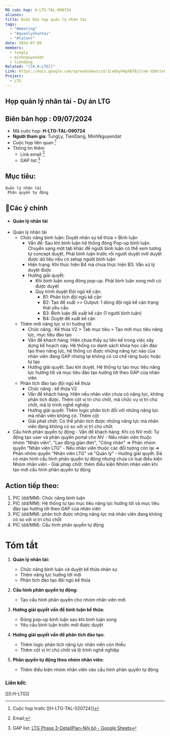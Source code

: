 ```yaml
---
Mã cuộc họp: H-LTG-TAL-090724
aliases: 
title: Biên bản họp quản lý nhân tài
tags:
  - "#meeting"
  - "#quanlynhantai"
  - "#talent"
date: 2024-07-09
members:
  - tungly
  - minhnguyendat
  - tiendang
Related: "[[0.H-LTG]]"
Link: https://docs.google.com/spreadsheets/d/1LeOoyFHpXN78jCnxm-tb6ttvRx0__3pyZpR4x0o2Pgo/edit?gid=737863023#gid=737863023
Project:
  - LTG
---
```

## Họp quản lý nhân tài - Dự án LTG
## Biên bản họp : 09/07/2024
- Mã cuộc họp: **H-LTG-TAL-090724**
- **Người tham gia**: TungLy, TienDang, MinhNguyendat
- Cuộc họp liên quan [^1]
- Thông tin thêm
	- Link email [^2]
	- GAP list [^3]
## Mục tiêu:
	Quản lý nhân tài
	 Phân quyền tự động

## 📝Các ý chính
- #### Quản lý nhân tài
- Quản lý nhân tài 
	- Chức năng bình luận: Duyệt nhân sự kế thừa > Bình luận
		- Vấn đề: Sau khi bình luận hệ thống đóng Pop-up bình luận. Chuyển sang một tab khác để người bình luận có thể xem tương tự concept duyệt, Phải bình luận trước rồi người duyệt mới duyệt được dữ liệu nếu có setup người bình luận
		- Hiện trạng: Khi thực hiện B4 mà chưa thực hiện B3. Vẫn xử lý duyệt được
		- Hướng giải quyết: 
			- Khi bình luận xong đóng pop-up. Phải bình luân xong mới có được duyệt  
			- Quy trình duyệt Đội ngũ kế cận:  
				- B1: Phân tích đội ngũ kế cận  
				- B2: Tạo đề xuất >> Output: 1 dòng đội ngũ kế cận trạng thái yêu cầu  
				- B3: Bình luận đề xuất kế cận (1 người bình luận)  
				- B4: Duyệt đề xuất kế cận  			  
	- Thêm mới năng lực vị trí hướng tới
		- Chức năng : Kế thừa V2 > Tab mục tiêu > Tạo mới mục tiêu năng lực, mục tiêu đào tạo
		- Vấn đề khách hàng: Hiện chưa thấy sự liên kế trong việc xây dựng kế hoạch này. Hệ thống co danh sách khóa học cần đào tạo theo năng lực, hệ thống có được những năng lực nào của nhân viên đang GAP nhưng lại không có cơ chế ràng buộc hoặc tự tạo
		- Hướng giải quyết: Sau khi duyệt. Hệ thống tự tạo mục tiêu năng lực hướng tới và mục tiêu đào tạo hướng tới theo GAP của nhân viên
	- Phân tích đào tạo đội ngũ kế thừa
		- Chức năng : kế thừa V2
		- Vấn đề khách hàng: Hiện nếu nhân viên chưa có năng lực, không phân tích được. Thêm cột vị trí chủ chốt, mã chức vụ vị trí chủ chốt, mã lộ trình nghề nghiệp
		- Hướng giải quyết: Thêm logic phân tích đối với những năng lực mà nhân viên không có. Thêm cột
		- Giải phát chốt: Có thể phân tích được những năng lực mà nhân viên đang không có so với vị trí chủ chốt
- Cấu hình phân quyền tự động
		- Vấn đề khách hàng: Khi có NV mới: Tự động tạo user và phân quyền portal cho NV - Nếu nhân viên thuộc nhóm "Nhân viên", "Lao động giản đơn", "Công nhân" => Phân nhóm quyền "Nhân viên LTG" - Nếu nhân viên thuộc các đối tượng còn lại => Phân nhóm quyền "Nhân viên LTG" và "Quản lý"
		- Hướng giải quyết: Đã có màn hình cấu hình phân quyền tự động nhưng chưa có loại điều kiện Nhóm nhân viên
		- Giải pháp chốt: thêm điều kiện Nhóm nhân viên khi tạo mới cấu hình phân quyền tự động 
	

## Action tiếp theo:
 1. PIC (dd/MM):  Chức năng bình luận
 2. PIC (dd/MM):  Hệ thống tự tạo mục tiêu năng lực hướng tới và mục tiêu đào tạo hướng tới theo GAP của nhân viên
 3. PIC (dd/MM):  phân tích được những năng lực mà nhân viên đang không có so với vị trí chủ chốt
 4. PIC (dd/MM):  Cấu hình phân quyền tự động


# Tóm tắt

1. **Quản lý nhân tài:**
   - Chức năng bình luận và duyệt kế thừa nhân sự
   - Thêm năng lực hướng tới mới
   - Phân tích đào tạo đội ngũ kế thừa

2. **Cấu hình phân quyền tự động:**
   - Tạo cấu hình phân quyền cho nhóm nhân viên mới

3. **Hướng giải quyết vấn đề bình luận kế thừa:**
   - Đóng pop-up bình luận sau khi bình luận xong
   - Yêu cầu bình luận trước mới được duyệt

4. **Hướng giải quyết vấn đề phân tích đào tạo:**
   - Thêm logic phân tích năng lực nhân viên còn thiếu
   - Thêm cột vị trí chủ chốt và lộ trình nghề nghiệp

5. **Phân quyền tự động theo nhóm nhân viên:**
   - Thêm điều kiện nhóm nhân viên vào cấu hình phân quyền tự động

 ### Liên kết:
[[0.H-LTG]]



[^1]: Cuộc họp trước [[H-LTG-TAL-020724]] 
[^2]: Email;
[^3]: GAP list: [LTG Phase 3-DetailPlan-Nội bộ - Google Sheets](https://docs.google.com/spreadsheets/d/1LeOoyFHpXN78jCnxm-tb6ttvRx0__3pyZpR4x0o2Pgo/edit?gid=737863023#gid=737863023)
